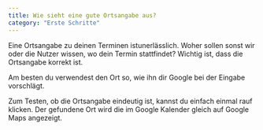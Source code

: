 ```yaml
---
title: Wie sieht eine gute Ortsangabe aus?
category: "Erste Schritte"
---
```


Eine Ortsangabe zu deinen Terminen istunerlässlich. Woher sollen sonst wir
oder die Nutzer wissen, wo dein Termin stattfindet? Wichtig ist, dass die Ortsangabe korrekt
ist.

Am besten du verwendest den Ort so, wie ihn dir Google bei der Eingabe vorschlägt.

Zum Testen, ob die Ortsangabe eindeutig ist, kannst du einfach einmal rauf klicken. Der
gefundene Ort wird die im Google Kalender gleich auf Google Maps angezeigt.

